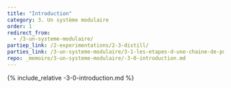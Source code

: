 ```yaml
---
title: "Introduction"
category: 3. Un système modulaire
order: 1
redirect_from:
  - /3-un-systeme-modulaire/
partiep_link: /2-experimentations/2-3-distill/
parties_link: /3-un-systeme-modulaire/3-1-les-etapes-d-une-chaine-de-publication/
repo: _memoire/3-un-systeme-modulaire/-3-0-introduction.md
---
```

{% include_relative -3-0-introduction.md %}
